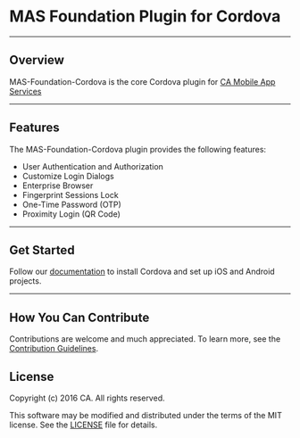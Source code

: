 # MAS Foundation Plugin for Cordova
*********************************************************

## Overview
MAS-Foundation-Cordova is the core Cordova plugin for [CA Mobile App Services](http://www.ca.com/us/developers/mas.html)
*********************************************************

## Features
The MAS-Foundation-Cordova plugin provides the following features:

* User Authentication and Authorization
* Customize Login Dialogs
* Enterprise Browser
* Fingerprint Sessions Lock
* One-Time Password (OTP)
* Proximity Login (QR Code)

*********************************************************

## Get Started
Follow our [documentation](http://mas.ca.com/docs/) to install Cordova and set up iOS and Android projects.
*********************************************************

## How You Can Contribute
Contributions are welcome and much appreciated. To learn more, see the [Contribution Guidelines](https://github.com/CAAPIM/MAS-Foundation-Cordova/blob/develop/CONTRIBUTING.md).

## License
Copyright (c) 2016 CA. All rights reserved.

This software may be modified and distributed under the terms of the MIT license. See the [LICENSE](https://github.com/CAAPIM/MAS-Foundation-Cordova/blob/develop/LICENSE) file for details.
